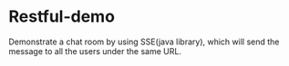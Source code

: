 # Restful-demo

Demonstrate a chat room by using SSE(java library), which will send the message to all the users under the same URL. 
